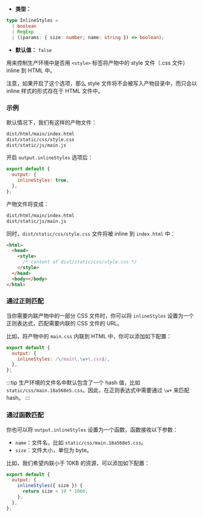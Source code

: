 - **类型：**

```ts
type InlineStyles =
  | boolean
  | RegExp
  | ((params: { size: number; name: string }) => boolean);
```

- **默认值：** `false`

用来控制生产环境中是否用 `<style>` 标签将产物中的 style 文件（.css 文件）inline 到 HTML 中。

注意，如果开启了这个选项，那么 style 文件将不会被写入产物目录中，而只会以 inline 样式的形式存在于 HTML 文件中。

### 示例

默认情况下，我们有这样的产物文件：

```bash
dist/html/main/index.html
dist/static/css/style.css
dist/static/js/main.js
```

开启 `output.inlineStyles` 选项后：

```js
export default {
  output: {
    inlineStyles: true,
  },
};
```

产物文件将变成：

```bash
dist/html/main/index.html
dist/static/js/main.js
```

同时，`dist/static/css/style.css` 文件将被 inline 到 `index.html` 中：

```html
<html>
  <head>
    <style>
      /* content of dist/static/css/style.css */
    </style>
  </head>
  <body></body>
</html>
```

### 通过正则匹配

当你需要内联产物中的一部分 CSS 文件时，你可以将 `inlineStyles` 设置为一个正则表达式，匹配需要内联的 CSS 文件的 URL。

比如，将产物中的 `main.css` 内联到 HTML 中，你可以添加如下配置：

```js
export default {
  output: {
    inlineStyles: /\/main\.\w+\.css$/,
  },
};
```

:::tip
生产环境的文件名中默认包含了一个 hash 值，比如 `static/css/main.18a568e5.css`。因此，在正则表达式中需要通过 `\w+` 来匹配 hash。
:::

### 通过函数匹配

你也可以将 `output.inlineStyles` 设置为一个函数，函数接收以下参数：

- `name`：文件名，比如 `static/css/main.18a568e5.css`。
- `size`：文件大小，单位为 byte。

比如，我们希望内联小于 10KB 的资源，可以添加如下配置：

```js
export default {
  output: {
    inlineStyles({ size }) {
      return size < 10 * 1000;
    },
  },
};
```

